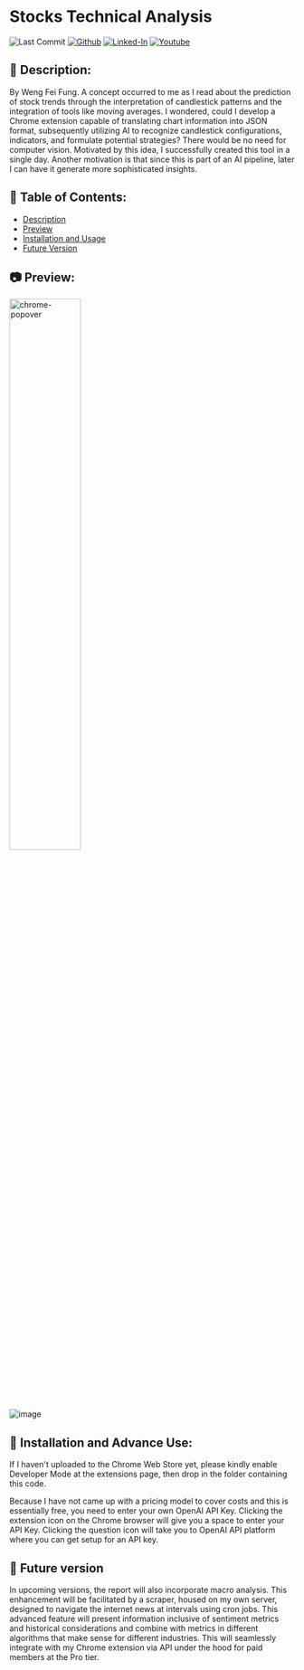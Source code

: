 # Stocks Technical Analysis

![Last Commit](https://img.shields.io/github/last-commit/Siphon880gh/stocks-technical-analysis)
<a target="_blank" href="https://github.com/Siphon880gh/stocks-technical-analysis" rel="nofollow"><img src="https://img.shields.io/badge/GitHub--blue?style=social&logo=GitHub" alt="Github" data-canonical-src="https://img.shields.io/badge/GitHub--blue?style=social&logo=GitHub" style="max-width:10ch;"></a>
<a target="_blank" href="https://www.linkedin.com/in/weng-fung/" rel="nofollow"><img src="https://camo.githubusercontent.com/0f56393c2fe76a2cd803ead7e5508f916eb5f1e62358226112e98f7e933301d7/68747470733a2f2f696d672e736869656c64732e696f2f62616467652f4c696e6b6564496e2d626c75653f7374796c653d666c6174266c6f676f3d6c696e6b6564696e266c6162656c436f6c6f723d626c7565" alt="Linked-In" data-canonical-src="https://img.shields.io/badge/LinkedIn-blue?style=flat&amp;logo=linkedin&amp;labelColor=blue" style="max-width:10ch;"></a>
<a target="_blank" href="https://www.youtube.com/user/Siphon880yt/" rel="nofollow"><img src="https://camo.githubusercontent.com/0bf5ba8ac9f286f95b2a2e86aee46371e0ac03d38b64ee2b78b9b1490df38458/68747470733a2f2f696d672e736869656c64732e696f2f62616467652f596f75747562652d7265643f7374796c653d666c6174266c6f676f3d796f7574756265266c6162656c436f6c6f723d726564" alt="Youtube" data-canonical-src="https://img.shields.io/badge/Youtube-red?style=flat&amp;logo=youtube&amp;labelColor=red" style="max-width:10ch;"></a>

:page_facing_up: Description:
---
By Weng Fei Fung. A concept occurred to me as I read about the prediction of stock trends through the interpretation of candlestick patterns and the integration of tools like moving averages. I wondered, could I develop a Chrome extension capable of translating chart information into JSON format, subsequently utilizing AI to recognize candlestick configurations, indicators, and formulate potential strategies? There would be no need for computer vision. Motivated by this idea, I successfully created this tool in a single day. Another motivation is that since this is part of an AI pipeline, later I can have it generate more sophisticated insights.

:open_file_folder: Table of Contents:
---
- [Description](#description)
- [Preview](#camera-preview)
- [Installation and Usage](#minidisc-installation-and-usage)
- [Future Version](#crystal_ball-future-version)

:camera: Preview:
---
<img alt="chrome-popover" src="https://scontent-sjc3-1.xx.fbcdn.net/v/t39.30808-6/383219912_2959395600859757_6788235496248603569_n.jpg?stp=cp6_dst-jpg&_nc_cat=103&ccb=1-7&_nc_sid=49d041&_nc_ohc=xHuyr91CX10AX_s8lnC&_nc_ht=scontent-sjc3-1.xx&oh=00_AfCbrHZoc6FeqP7NugW0vfejDZ5zgQvI-_-LqwRzRblHZw&oe=651ACBF3" style="width:50%;">

![image](https://scontent-sjc3-1.xx.fbcdn.net/v/t39.30808-6/384473146_2959395370859780_5321081469742067896_n.jpg?stp=cp6_dst-jpg&_nc_cat=100&ccb=1-7&_nc_sid=49d041&_nc_ohc=s80oXm2Yu0gAX-jKmIn&_nc_ht=scontent-sjc3-1.xx&oh=00_AfCbooPrBieal9LixiTkXxdMj1rThoJAcc4awdWPmAqMhw&oe=65196489)

## :minidisc: Installation and Advance Use:
If I haven't uploaded to the Chrome Web Store yet, please kindly enable Developer Mode at the extensions page, then drop in the folder containing this code.

Because I have not came up with a pricing model to cover costs and this is essentially free, you need to enter your own OpenAI API Key. Clicking the extension icon on the Chrome browser will give you a space to enter your API Key. Clicking the question icon will take you to OpenAI API platform where you can get setup for an API key.

## :crystal_ball: Future version
In upcoming versions, the report will also incorporate macro analysis. This enhancement will be facilitated by a scraper, housed on my own server, designed to navigate the internet news at intervals using cron jobs. This advanced feature will present information inclusive of sentiment metrics and historical considerations and combine with metrics in different algorithms that make sense for different industries. This will seamlessly integrate with my Chrome extension via API under the hood for paid members at the Pro tier.